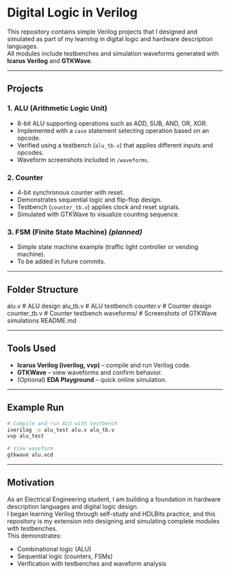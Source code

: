 # Digital Logic in Verilog

This repository contains simple Verilog projects that I designed and simulated as part of my learning in digital logic and hardware description languages.  
All modules include testbenches and simulation waveforms generated with **Icarus Verilog** and **GTKWave**.

---

## Projects

### 1. ALU (Arithmetic Logic Unit)
- 8-bit ALU supporting operations such as ADD, SUB, AND, OR, XOR.
- Implemented with a `case` statement selecting operation based on an opcode.
- Verified using a testbench (`alu_tb.v`) that applies different inputs and opcodes.
- Waveform screenshots included in `/waveforms`.

### 2. Counter
- 4-bit synchronous counter with reset.
- Demonstrates sequential logic and flip-flop design.
- Testbench (`counter_tb.v`) applies clock and reset signals.
- Simulated with GTKWave to visualize counting sequence.

### 3. FSM (Finite State Machine) *(planned)*
- Simple state machine example (traffic light controller or vending machine).
- To be added in future commits.

---

## Folder Structure
alu.v # ALU design
alu_tb.v # ALU testbench
counter.v # Counter design
counter_tb.v # Counter testbench
waveforms/ # Screenshots of GTKWave simulations
README.md


---

## Tools Used
- **Icarus Verilog (iverilog, vvp)** – compile and run Verilog code.
- **GTKWave** – view waveforms and confirm behavior.
- (Optional) **EDA Playground** – quick online simulation.

---

## Example Run
```bash
# Compile and run ALU with testbench
iverilog -o alu_test alu.v alu_tb.v
vvp alu_test

# View waveform
gtkwave alu.vcd
```
---

## Motivation
As an Electrical Engineering student, I am building a foundation in hardware description languages and digital logic design.  
I began learning Verilog through self-study and HDLBits practice, and this repository is my extension into designing and simulating complete modules with testbenches.  
This demonstrates:
- Combinational logic (ALU)  
- Sequential logic (counters, FSMs)  
- Verification with testbenches and waveform analysis
